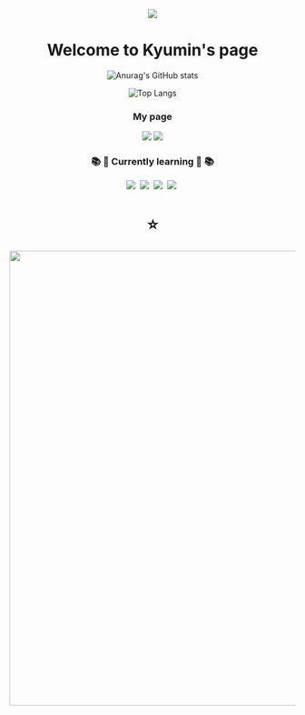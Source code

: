 

<!--
**dolphin1404/dolphin1404** is a ✨ _special_ ✨ repository because its `README.md` (this file) appears on your GitHub profile.

Here are some ideas to get you started:

- 🔭 I’m currently working on ...
- 🌱 I’m currently learning ...
- 👯 I’m looking to collaborate on ...
- 🤔 I’m looking for help with ...
- 💬 Ask me about ...
- 📫 How to reach me: ...
- 😄 Pronouns: ...
- ⚡ Fun fact: ...
-->




<div align = "center">

  <a href="https://hits.seeyoufarm.com"><img src="https://hits.seeyoufarm.com/api/count/incr/badge.svg?url=https%3A%2F%2Fgithub.com%2Fdolphin1404&count_bg=%2379C83D&title_bg=%235BCBE9&icon=awesomelists.svg&icon_color=%23060606&title=Dolphin&edge_flat=false"/></a>
  <h1> Welcome to Kyumin's page</h1>
  <!--
  [![Solved.ac Profile](http://mazassumnida.wtf/api/v2/generate_badge?boj=isuka)](https://solved.ac/isuka/)
  -->
  
  ![Anurag's GitHub stats](https://github-readme-stats.vercel.app/api?username=dolphin1404&show_icons=true&theme=radical)
  
  ![Top Langs](https://github-readme-stats.vercel.app/api/top-langs/?username=dolphin1404&layout=compact)
  
</div>
<h3 align="center">My page</h3>
<div align="center">
  <a href="https://www.instagram.com/kyumini0112/" target="_blank"><img src="https://img.shields.io/badge/instagram-E4405F?style=for-the-badge&logo=instagram&logoColor=white"/></a>
  <a href="https://www.linkedin.com/in/kyumin-lee-02680a273/" target="_blank"><img src="https://img.shields.io/badge/linkedin-0E76A8?style=for-the-badge&logo=linkedin&logoColor=white"/></a>
</div>
<h3 align="center">📚 🌱 Currently learning 🌱 📚</h3>
<div align="center">
  <img src="https://img.shields.io/badge/flutter-02569B.svg?style=for-the-badge&logo=flutter&logoColor=white" />&nbsp
  <img src="https://img.shields.io/badge/c++-FF4154?style=for-the-badge&logo=cplusplus&logoColor=white" />&nbsp
  <img src="https://img.shields.io/badge/java-007396?style=for-the-badge&logo=java&logoColor=white"/>&nbsp
  <img src="https://img.shields.io/badge/Spring-6DB33F?style=for-the-badge&logo=Spring&logoColor=white"/>&nbsp
  <div><h1>⭐</h1></div>
</div>
<div align="center">

  <img width=800 src="https://github-profile-trophy.vercel.app/?username=dolphin1404&column=8&theme=onedark"/>
</div>
